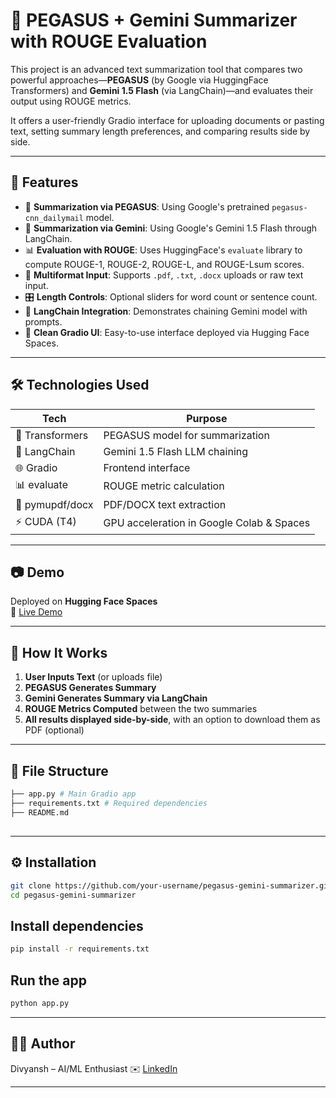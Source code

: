# 📄 PEGASUS + Gemini Summarizer with ROUGE Evaluation

This project is an advanced text summarization tool that compares two powerful approaches—**PEGASUS** (by Google via HuggingFace Transformers) and **Gemini 1.5 Flash** (via LangChain)—and evaluates their output using ROUGE metrics.

It offers a user-friendly Gradio interface for uploading documents or pasting text, setting summary length preferences, and comparing results side by side.

---

## 🚀 Features

- 📝 **Summarization via PEGASUS**: Using Google's pretrained `pegasus-cnn_dailymail` model.
- 🤖 **Summarization via Gemini**: Using Google's Gemini 1.5 Flash through LangChain.
- 📊 **Evaluation with ROUGE**: Uses HuggingFace's `evaluate` library to compute ROUGE-1, ROUGE-2, ROUGE-L, and ROUGE-Lsum scores.
- 📂 **Multiformat Input**: Supports `.pdf`, `.txt`, `.docx` uploads or raw text input.
- 🎛️ **Length Controls**: Optional sliders for word count or sentence count.
- 🧠 **LangChain Integration**: Demonstrates chaining Gemini model with prompts.
- 🎨 **Clean Gradio UI**: Easy-to-use interface deployed via Hugging Face Spaces.

---

## 🛠️ Technologies Used

| Tech              | Purpose                                      |
|-------------------|----------------------------------------------|
| 🤗 Transformers   | PEGASUS model for summarization              |
| 🧱 LangChain       | Gemini 1.5 Flash LLM chaining                |
| 🌐 Gradio          | Frontend interface                          |
| 📊 evaluate        | ROUGE metric calculation                    |
| 📄 pymupdf/docx    | PDF/DOCX text extraction                    |
| ⚡ CUDA (T4)        | GPU acceleration in Google Colab & Spaces   |

---

## 📷 Demo

Deployed on **Hugging Face Spaces**  
🔗 [Live Demo](https://huggingface.co/spaces/Divyansh-87/PEGASUS_Summarizer)  

---

## 🧪 How It Works

1. **User Inputs Text** (or uploads file)
2. **PEGASUS Generates Summary**
3. **Gemini Generates Summary via LangChain**
4. **ROUGE Metrics Computed** between the two summaries
5. **All results displayed side-by-side**, with an option to download them as PDF (optional)

---

## 📁 File Structure
```bash
├── app.py # Main Gradio app
├── requirements.txt # Required dependencies
├── README.md 
```

## 
---

## ⚙️ Installation

```bash
git clone https://github.com/your-username/pegasus-gemini-summarizer.git
cd pegasus-gemini-summarizer
```
## Install dependencies
```bash
pip install -r requirements.txt
```
## Run the app
```bash
python app.py
```
---
## 👨‍💻 Author
Divyansh – AI/ML Enthusiast
✉️ [LinkedIn](https://wwww.linkedin.com/in/divyansh-dhiman)

---

